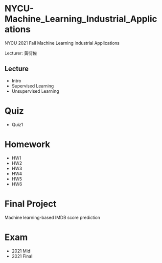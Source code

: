 # NYCU-Machine_Learning_Industrial_Applications

NYCU 2021 Fall Machine Learning Industrial Applications

Lecturer: 黃衍佐

## Lecture
- Intro
- Supervised Learning
- Unsupervised Learning

# Quiz
- Quiz1

# Homework
- HW1
- HW2
- HW3
- HW4
- HW5
- HW6

# Final Project
Machine learning-based IMDB score prediction

# Exam
- 2021 Mid
- 2021 Final
